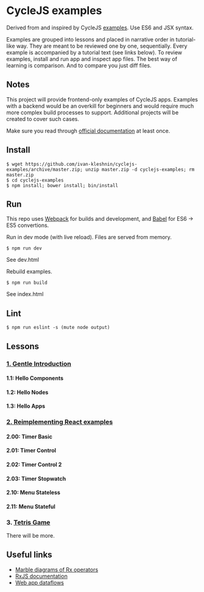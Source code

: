 # CycleJS examples

Derived from and inspired by CycleJS [examples](https://github.com/staltz/cycle/tree/master/examples/).
Use ES6 and JSX syntax.

Examples are grouped into lessons and placed in narrative order in tutorial-like way.
They are meant to be reviewed one by one, sequentially. Every example is accompanied
by a tutorial text (see links below). To review examples, install and run app and inspect app files.
The best way of learning is comparison. And to compare you just diff files.

## Notes

This project will provide frontend-only examples of CycleJS apps.
Examples with a backend would be an overkill for beginners and would require much more complex build
processes to support. Additional projects will be created to cover such cases.

Make sure you read through [official documentation](http://cycle.js.org/getting-started.html) at least once.

## Install

```
$ wget https://github.com/ivan-kleshnin/cyclejs-examples/archive/master.zip; unzip master.zip -d cyclejs-examples; rm master.zip
$ cd cyclejs-examples
$ npm install; bower install; bin/install
```

## Run

This repo uses [Webpack](http://webpack.github.io/) for builds and development, and
[Babel](babeljs.io) for ES6 -> ES5 convertions.

Run in dev mode (with live reload). Files are served from memory.
```
$ npm run dev
```
See dev.html

Rebuild examples.
```
$ npm run build
```
See index.html


## Lint

```
$ npm run eslint -s (mute node output)
```

## Lessons

### [1. Gentle Introduction](docs/lessons-1.md)

#### 1.1: Hello Components

#### 1.2: Hello Nodes

#### 1.3: Hello Apps

### [2. Reimplementing React examples](docs/lessons-2.md)

#### 2.00: Timer Basic

#### 2.01: Timer Control

#### 2.02: Timer Control 2

#### 2.03: Timer Stopwatch

#### 2.10: Menu Stateless

#### 2.11: Menu Stateful

### 3. [Tetris Game](https://github.com/ivan-kleshnin/tetris-cyclejs)

There will be more.

## Useful links

* [Marble diagrams of Rx operators](http://rxmarbles.com/)
* [RxJS documentation](https://github.com/Reactive-Extensions/RxJS/tree/master/doc)
* [Web app dataflows](https://github.com/Paqmind/dataflows)

